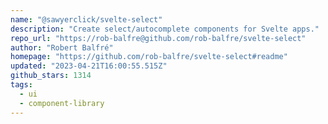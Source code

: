 ```yaml
---
name: "@sawyerclick/svelte-select"
description: "Create select/autocomplete components for Svelte apps."
repo_url: "https://rob-balfre@github.com/rob-balfre/svelte-select"
author: "Robert Balfré"
homepage: "https://github.com/rob-balfre/svelte-select#readme"
updated: "2023-04-21T16:00:55.515Z"
github_stars: 1314
tags: 
  - ui
  - component-library
---
```


